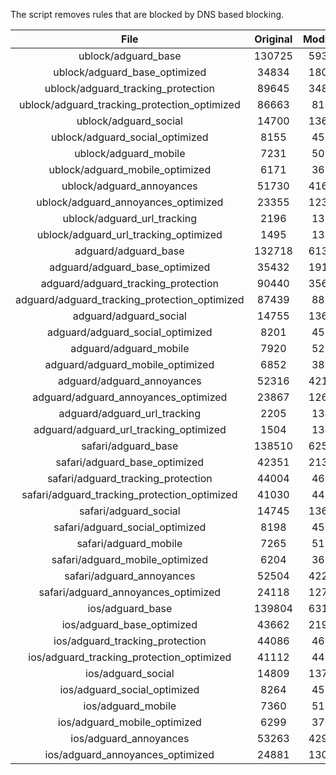 The script removes rules that are blocked by DNS based blocking.


| File | Original | Modified |
|:----:|:-----:|:-----:|
| ublock/adguard_base | 130725 | 59312 |
| ublock/adguard_base_optimized | 34834 | 18091 |
| ublock/adguard_tracking_protection | 89645 | 34879 |
| ublock/adguard_tracking_protection_optimized | 86663 | 8116 |
| ublock/adguard_social | 14700 | 13636 |
| ublock/adguard_social_optimized | 8155 | 4532 |
| ublock/adguard_mobile | 7231 | 5083 |
| ublock/adguard_mobile_optimized | 6171 | 3630 |
| ublock/adguard_annoyances | 51730 | 41648 |
| ublock/adguard_annoyances_optimized | 23355 | 12341 |
| ublock/adguard_url_tracking | 2196 | 1337 |
| ublock/adguard_url_tracking_optimized | 1495 | 1334 |
| adguard/adguard_base | 132718 | 61364 |
| adguard/adguard_base_optimized | 35432 | 19123 |
| adguard/adguard_tracking_protection | 90440 | 35616 |
| adguard/adguard_tracking_protection_optimized | 87439 | 8837 |
| adguard/adguard_social | 14755 | 13696 |
| adguard/adguard_social_optimized | 8201 | 4578 |
| adguard/adguard_mobile | 7920 | 5264 |
| adguard/adguard_mobile_optimized | 6852 | 3804 |
| adguard/adguard_annoyances | 52316 | 42154 |
| adguard/adguard_annoyances_optimized | 23867 | 12618 |
| adguard/adguard_url_tracking | 2205 | 1345 |
| adguard/adguard_url_tracking_optimized | 1504 | 1342 |
| safari/adguard_base | 138510 | 62595 |
| safari/adguard_base_optimized | 42351 | 21397 |
| safari/adguard_tracking_protection | 44004 | 4600 |
| safari/adguard_tracking_protection_optimized | 41030 | 4451 |
| safari/adguard_social | 14745 | 13680 |
| safari/adguard_social_optimized | 8198 | 4565 |
| safari/adguard_mobile | 7265 | 5122 |
| safari/adguard_mobile_optimized | 6204 | 3663 |
| safari/adguard_annoyances | 52504 | 42262 |
| safari/adguard_annoyances_optimized | 24118 | 12701 |
| ios/adguard_base | 139804 | 63105 |
| ios/adguard_base_optimized | 43662 | 21904 |
| ios/adguard_tracking_protection | 44086 | 4608 |
| ios/adguard_tracking_protection_optimized | 41112 | 4459 |
| ios/adguard_social | 14809 | 13718 |
| ios/adguard_social_optimized | 8264 | 4585 |
| ios/adguard_mobile | 7360 | 5166 |
| ios/adguard_mobile_optimized | 6299 | 3704 |
| ios/adguard_annoyances | 53263 | 42913 |
| ios/adguard_annoyances_optimized | 24881 | 13019 |